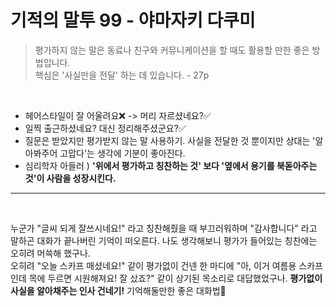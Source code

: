 # 기적의 말투 99 - 야마자키 다쿠미

> 평가하지 않는 말은 동료나 친구와 커뮤니케이션을 할 때도 활용할 만한 좋은 방법입니다.   
> 핵심은 '사실만을 전달' 하는 데 있습니다. - 27p

<br/>

- 헤어스타일이 잘 어울려요❌ -> 머리 자르셨네요?✅
- 일찍 출근하셨네요? 대신 정리해주셨군요?✅
- 질문은 받았지만 평가받지 않는 말 사용하기. 사실을 전달한 것 뿐이지만 상대는 '알아봐주어 고맙다'는 생각에 기분이 좋아진다.
- 심리학자 아들러 ) **'위에서 평가하고 칭찬하는 것' 보다 '옆에서 용기를 북돋아주는 것'이 사람을 성장시킨다.**

----
<br/>

누군가 "글씨 되게 잘쓰시네요!" 라고 칭찬해줬을 때 부끄러워하며 "감사합니다" 라고 말하곤 대화가 끝나버린 기억이 떠오른다. 나도 생각해보니 평가가 들어있는 칭찬에는 오히려 머쓱해 했구나.   
오히려 "오늘 스카프 매셨네요!" 같이 평가없이 건넨 한 마디에 "아, 이거 여름용 스카프인데 목에 두르면 시원해져요! 잘 샀죠?" 같이 상기된 목소리로 대답했었구나.
**평가없이 사실을 알아채주는 인사 건네기!** 기억해둘만한 좋은 대화법🥰





